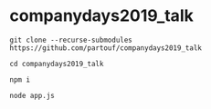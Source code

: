 # companydays2019_talk

```
git clone --recurse-submodules https://github.com/partouf/companydays2019_talk

cd companydays2019_talk

npm i

node app.js
```
